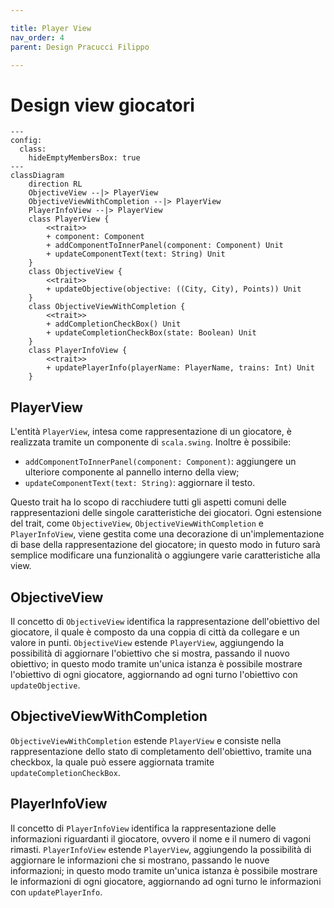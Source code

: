 ```yaml
---

title: Player View
nav_order: 4
parent: Design Pracucci Filippo

---
```


# Design view giocatori

```mermaid
---
config:
  class:
    hideEmptyMembersBox: true
---
classDiagram
    direction RL
    ObjectiveView --|> PlayerView
    ObjectiveViewWithCompletion --|> PlayerView
    PlayerInfoView --|> PlayerView
    class PlayerView {
        <<trait>>
        + component: Component
        + addComponentToInnerPanel(component: Component) Unit
        + updateComponentText(text: String) Unit
    }
    class ObjectiveView {
        <<trait>>
        + updateObjective(objective: ((City, City), Points)) Unit
    }
    class ObjectiveViewWithCompletion {
        <<trait>>
        + addCompletionCheckBox() Unit
        + updateCompletionCheckBox(state: Boolean) Unit
    }
    class PlayerInfoView {
        <<trait>>
        + updatePlayerInfo(playerName: PlayerName, trains: Int) Unit
    }
```

## PlayerView

L'entità `PlayerView`, intesa come rappresentazione di un giocatore, è realizzata tramite un componente di
`scala.swing`. Inoltre è possibile:
- `addComponentToInnerPanel(component: Component)`: aggiungere un ulteriore componente al pannello interno della view;
- `updateComponentText(text: String)`: aggiornare il testo.

Questo trait ha lo scopo di racchiudere tutti gli aspetti comuni delle rappresentazioni delle singole caratteristiche
dei giocatori.
Ogni estensione del trait, come `ObjectiveView`, `ObjectiveViewWithCompletion` e `PlayerInfoView`, viene gestita come una
decorazione di un'implementazione di base della rappresentazione del giocatore; in questo modo in futuro sarà semplice
modificare una funzionalità o aggiungere varie caratteristiche alla view.

## ObjectiveView

Il concetto di `ObjectiveView` identifica la rappresentazione dell'obiettivo del giocatore, il quale è composto da una
coppia di città da collegare e un valore in punti. `ObjectiveView` estende `PlayerView`, aggiungendo la possibilità di
aggiornare l'obiettivo che si mostra, passando il nuovo obiettivo; in questo modo tramite un'unica istanza è possibile
mostrare l'obiettivo di ogni giocatore, aggiornando ad ogni turno l'obiettivo con `updateObjective`.

## ObjectiveViewWithCompletion

`ObjectiveViewWithCompletion` estende `PlayerView` e consiste nella rappresentazione dello stato di completamento
dell'obiettivo, tramite una checkbox, la quale può essere aggiornata tramite `updateCompletionCheckBox`.

## PlayerInfoView

Il concetto di `PlayerInfoView` identifica la rappresentazione delle informazioni riguardanti il giocatore, ovvero il
nome e il numero di vagoni rimasti. `PlayerInfoView` estende `PlayerView`, aggiungendo la possibilità di
aggiornare le informazioni che si mostrano, passando le nuove informazioni; in questo modo tramite un'unica istanza è
possibile mostrare le informazioni di ogni giocatore, aggiornando ad ogni turno le informazioni con `updatePlayerInfo`.
